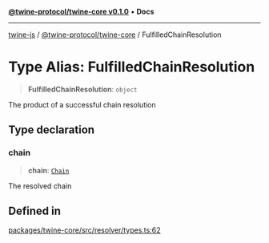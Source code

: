 [**@twine-protocol/twine-core v0.1.0**](../README.md) • **Docs**

***

[twine-js](../../../README.md) / [@twine-protocol/twine-core](../README.md) / FulfilledChainResolution

# Type Alias: FulfilledChainResolution

> **FulfilledChainResolution**: `object`

The product of a successful chain resolution

## Type declaration

### chain

> **chain**: [`Chain`](Chain.md)

The resolved chain

## Defined in

[packages/twine-core/src/resolver/types.ts:62](https://github.com/twine-protocol/twine-js/blob/bc5370ff2573a6e5e5c7a912acc672967ce4c5db/packages/twine-core/src/resolver/types.ts#L62)
